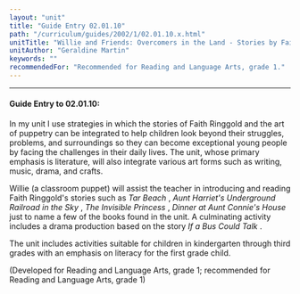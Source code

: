 ```yaml
---
layout: "unit"
title: "Guide Entry 02.01.10"
path: "/curriculum/guides/2002/1/02.01.10.x.html"
unitTitle: "Willie and Friends: Overcomers in the Land - Stories by Faith Ringgold"
unitAuthor: "Geraldine Martin"
keywords: ""
recommendedFor: "Recommended for Reading and Language Arts, grade 1."
---
```

<body>
<hr/>
<h4>
Guide Entry to 02.01.10:
</h4>
<p>
In my unit I use strategies in which the stories of Faith Ringgold and the art of puppetry can be integrated to help children look beyond their struggles, problems, and surroundings so they can become exceptional young people by facing the challenges in their daily lives. The unit, whose primary emphasis is literature, will also integrate various art forms such as writing, music, drama, and crafts.
</p>
<p>
Willie (a classroom puppet) will assist the teacher in introducing and reading Faith Ringgold's stories such as
<i>
Tar Beach
</i>
,
<i>
Aunt Harriet's Underground Railroad in the Sky
</i>
,
<i>
The Invisible Princess
</i>
,
<i>
Dinner at Aunt Connie's House
</i>
just to name a few of the books found in the unit. A culminating activity includes a drama production based on the story
<i>
If a Bus Could Talk
</i>
.
</p>
<p>
The unit includes activities suitable for children in kindergarten through third grades with an emphasis on literacy for the first grade child.
</p>
<p>
(Developed for Reading and Language Arts, grade 1; recommended for Reading and Language Arts, grade 1)
</p>
</body>
